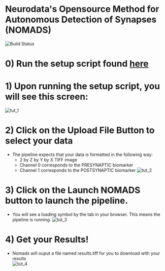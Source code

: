 # Neurodata's Opensource Method for Autonomous Detection of Synapses (NOMADS)
![Build Status](https://travis-ci.org/neurodata/nomads_deploy.svg?branch=master)

# 0) Run the setup script found [here](https://cdn.rawgit.com/neurodata/nomads_deploy/master/setup.sh)

# 1) Upon running the setup script, you will see this screen:
![tut_1](https://github.com/neurodata/nomads_deploy/blob/master/README_assets/tut_1.png)
# 2) Click on the Upload File Button to select your data
  - The pipeline expects that your data is formatted in the following way:
    - 2 by Z by Y by X TIFF image
    - Channel 0 corresponds to the PRESYNAPTIC biomarker
    - Channel 1 corresponds to the POSTSYNAPTIC biomarker
![tut_2](https://github.com/neurodata/nomads_deploy/blob/master/README_assets/tut_2.png)

# 3) Click on the Launch NOMADS button to launch the pipeline.
  - You will see a loading symbol by the tab in your browser. This means the pipeline is running.
![tut_3](https://github.com/neurodata/nomads_deploy/blob/master/README_assets/tut_3.png)

# 4) Get your Results!
  - Nomads will ouput a file named results.tiff for you to download with your results  
![tut_4](https://github.com/neurodata/nomads_deploy/blob/master/README_assets/tut_4.png)
